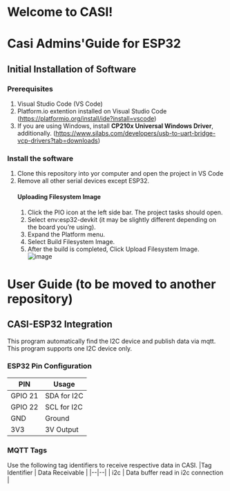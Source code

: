 # Welcome to CASI!
# Casi Admins'Guide for ESP32

## Initial Installation of Software
### Prerequisites
1. Visual Studio Code (VS Code)
2. Platform.io extention installed on Visual Studio Code (https://platformio.org/install/ide?install=vscode)
3. If you are using Windows, install **CP210x Universal Windows Driver**, additionally. (https://www.silabs.com/developers/usb-to-uart-bridge-vcp-drivers?tab=downloads)

### Install the software

1. Clone this repository into yor computer and open the project in VS Code
2. Remove all other serial devices except ESP32.
   #### Uploading Filesystem Image
   1. Click the PIO icon at the left side bar. The project tasks should open.
   2. Select env:esp32-devkit (it may be slightly different depending on the board you’re using).
   3. Expand the Platform menu.
   4. Select Build Filesystem Image.
   5. After the build is completed, Click Upload Filesystem Image.
   ![image](https://github.com/casi-devops-team/casi-esp32-all-in-one/assets/136977780/76245276-bc13-4e43-8a13-6105925aca21)


# User Guide (to be moved to another repository)
## CASI-ESP32 Integration
This program automatically find the I2C device and publish data via mqtt. This program supports one I2C device only.

### ESP32 Pin Configuration
|PIN  | Usage |
|--|--|
| GPIO 21 | SDA for I2C |
| GPIO 22 | SCL for I2C |
| GND | Ground |
| 3V3 | 3V Output |

### MQTT Tags
Use the following tag identifiers to receive respective data in CASI.
|Tag Identifier  | Data Receivable |
|--|--|
| i2c | Data buffer read in i2c connection |

